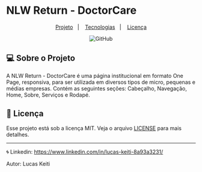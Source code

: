 # NLW Return - DoctorCare

<p align="center">
  <a href="#-sobre-o-projeto">Projeto</a>&nbsp;&nbsp;&nbsp;|&nbsp;&nbsp;&nbsp;
  <a href="#tecnologias">Tecnologias</a>&nbsp;&nbsp;&nbsp;|&nbsp;&nbsp;&nbsp;
  <a href="#-licença">Licença</a>
</p>

<p align="center">
 <img alt="GitHub" src="https://img.shields.io/github/license/LucasKeiti/nlw-return">
</p>

## 💻 Sobre o Projeto

A NLW Return - DoctorCare é uma página institucional em formato One Page, responsiva, para ser utilizada em diversos tipos de micro, pequenas e médias empresas. Contém as seguintes seções: Cabeçalho, Navegação, Home, Sobre, Serviços e Rodapé.



## 📝 Licença

Esse projeto está sob a licença MIT. Veja o arquivo [LICENSE](LICENSE) para mais detalhes.

---

🌀 Linkedin: https://www.linkedin.com/in/lucas-keiti-8a93a3231/


Autor: Lucas Keiti

